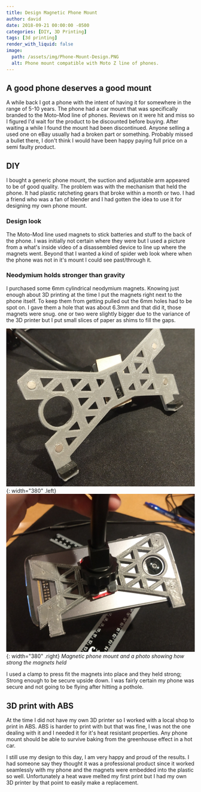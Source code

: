 ```yaml
---
title: Design Magnetic Phone Mount
author: david
date: 2018-09-21 00:00:00 -0500
categories: [DIY, 3D Printing]
tags: [3d printing]
render_with_liquid: false
image:
  path: /assets/img/Phone-Mount-Design.PNG
  alt: Phone mount compatible with Moto Z line of phones.
---
```


## A good phone deserves a good mount

A while back I got a phone with the intent of having it for somewhere in the range of 5-10 years. The phone had a car mount that was specifically branded to the Moto-Mod line of phones. Reviews on it were hit and miss so I figured I'd wait for the product to be discounted before buying. After waiting a while I found the mount had been discontinued. Anyone selling a used one on eBay usually had a broken part or something. Probably missed a bullet there, I don't think I would have been happy paying full price on a semi faulty product.

## DIY

I bought a generic phone mount, the suction and adjustable arm appeared to be of good quality. The problem was with the mechanism that held the phone. It had plastic ratcheting gears that broke within a month or two. I had a friend who was a fan of blender and I had gotten the idea to use it for designing my own phone mount.

### Design look

The Moto-Mod line used magnets to stick batteries and stuff to the back of the phone. I was initially not certain where they were but I used a picture from a what's inside video of a disassembled device to line up where the magnets went. Beyond that I wanted a kind of spider web look where when the phone was not in it's mount I could see past/through it.

### Neodymium holds stronger than gravity

I purchased some 6mm cylindrical neodymium magnets. Knowing just enough about 3D printing at the time I put the magnets right next to the phone itself. To keep them from getting pulled out the 6mm holes had to be spot on. I gave them a hole that was about 6.3mm and that did it, those magnets were snug. one or two were slightly bigger due to the variance of the 3D printer but I put small slices of paper as shims to fill the gaps.

![Bootie Tool Usage Steps](/assets/img/Phone-Mount.jpg){: width="380" .left}
![Bootie Tool Usage Steps](/assets/img/Phone-Magnet-Hold.jpg){: width="380" .right}
_Magnetic phone mount and a photo showing how strong the magnets held_

I used a clamp to press fit the magnets into place and they held strong; Strong enough to be secure upside down. I was fairly certain my phone was secure and not going to be flying after hitting a pothole.

## 3D print with ABS

At the time I did not have my own 3D printer so I worked with a local shop to print in ABS. ABS is harder to print with but that was fine, I was not the one dealing with it and I needed it for it's heat resistant properties. Any phone mount should be able to survive baking from the greenhouse effect in a hot car.

I still use my design to this day, I am very happy and proud of the results. I had someone say they thought it was a professional product since it worked seamlessly with my phone and the magnets were embedded into the plastic so well. Unfortunately a heat wave melted my first print but I had my own 3D printer by that point to easily make a replacement.
